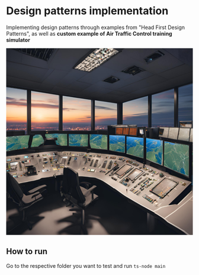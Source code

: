# Design patterns implementation
Implementing design patterns through examples from "Head First Design Patterns", as well as **custom example of Air Traffic Control training simulator**

![Air Traffic Control Simulator](simulator-kontrole-leta/simulator_kontrole_letenja.png)

## How to run
Go to the respective folder you want to test and run ```ts-node main```
